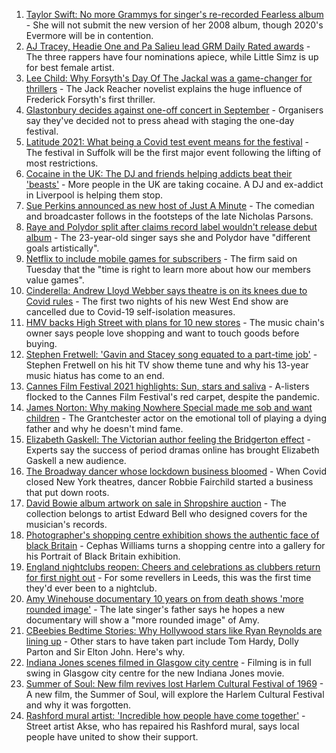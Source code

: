 1. [Taylor Swift: No more Grammys for singer's re-recorded Fearless album](https://www.bbc.co.uk/news/entertainment-arts-57913404) - She will not submit the new version of her 2008 album, though 2020's Evermore will be in contention.
2. [AJ Tracey, Headie One and Pa Salieu lead GRM Daily Rated awards](https://www.bbc.co.uk/news/entertainment-arts-57903275) - The three rappers have four nominations apiece, while Little Simz is up for best female artist.
3. [Lee Child: Why Forsyth's Day Of The Jackal was a game-changer for thrillers](https://www.bbc.co.uk/news/entertainment-arts-57856646) - The Jack Reacher novelist explains the huge influence of Frederick Forsyth's first thriller.
4. [Glastonbury decides against one-off concert in September](https://www.bbc.co.uk/news/entertainment-arts-57913369) - Organisers say they've decided not to press ahead with staging the one-day festival.
5. [Latitude 2021: What being a Covid test event means for the festival](https://www.bbc.co.uk/news/uk-england-suffolk-57895625) - The festival in Suffolk will be the first major event following the lifting of most restrictions.
6. [Cocaine in the UK: The DJ and friends helping addicts beat their 'beasts'](https://www.bbc.co.uk/news/uk-57733774) - More people in the UK are taking cocaine. A DJ and ex-addict in Liverpool is helping them stop.
7. [Sue Perkins announced as new host of Just A Minute](https://www.bbc.co.uk/news/entertainment-arts-57900638) - The comedian and broadcaster follows in the footsteps of the late Nicholas Parsons.
8. [Raye and Polydor split after claims record label wouldn't release debut album](https://www.bbc.co.uk/news/newsbeat-57901301) - The 23-year-old singer says she and Polydor have "different goals artistically".
9. [Netflix to include mobile games for subscribers](https://www.bbc.co.uk/news/business-57910038) - The firm said on Tuesday that the "time is right to learn more about how our members value games".
10. [Cinderella: Andrew Lloyd Webber says theatre is on its knees due to Covid rules](https://www.bbc.co.uk/news/entertainment-arts-57885964) - The first two nights of his new West End show are cancelled due to Covid-19 self-isolation measures.
11. [HMV backs High Street with plans for 10 new stores](https://www.bbc.co.uk/news/business-57899065) - The music chain's owner says people love shopping and want to touch goods before buying.
12. [Stephen Fretwell: 'Gavin and Stacey song equated to a part-time job'](https://www.bbc.co.uk/news/entertainment-arts-57812272) - Stephen Fretwell on his hit TV show theme tune and why his 13-year music hiatus has come to an end.
13. [Cannes Film Festival 2021 highlights: Sun, stars and saliva](https://www.bbc.co.uk/news/entertainment-arts-57864015) - A-listers flocked to the Cannes Film Festival's red carpet, despite the pandemic.
14. [James Norton: Why making Nowhere Special made me sob and want children](https://www.bbc.co.uk/news/entertainment-arts-57769056) - The Grantchester actor on the emotional toll of playing a dying father and why he doesn't mind fame.
15. [Elizabeth Gaskell: The Victorian author feeling the Bridgerton effect](https://www.bbc.co.uk/news/uk-england-manchester-57580580) - Experts say the success of period dramas online has brought Elizabeth Gaskell a new audience.
16. [The Broadway dancer whose lockdown business bloomed](https://www.bbc.co.uk/news/stories-57840115) - When Covid closed New York theatres, dancer Robbie Fairchild started a business that put down roots.
17. [David Bowie album artwork on sale in Shropshire auction](https://www.bbc.co.uk/news/uk-england-shropshire-57862410) - The collection belongs to artist Edward Bell who designed covers for the musician's records.
18. [Photographer's shopping centre exhibition shows the authentic face of black Britain](https://www.bbc.co.uk/news/entertainment-arts-57733386) - Cephas Williams turns a shopping centre into a gallery for his Portrait of Black Britain exhibition.
19. [England nightclubs reopen: Cheers and celebrations as clubbers return for first night out](https://www.bbc.co.uk/news/uk-57869258) - For some revellers in Leeds, this was the first time they'd ever been to a nightclub.
20. [Amy Winehouse documentary 10 years on from death shows 'more rounded image'](https://www.bbc.co.uk/news/entertainment-arts-57850132) - The late singer's father says he hopes a new documentary will show a "more rounded image" of Amy.
21. [CBeebies Bedtime Stories: Why Hollywood stars like Ryan Reynolds are lining up](https://www.bbc.co.uk/news/entertainment-arts-57827931) - Other stars to have taken part include Tom Hardy, Dolly Parton and Sir Elton John. Here's why.
22. [Indiana Jones scenes filmed in Glasgow city centre](https://www.bbc.co.uk/news/uk-scotland-57861704) - Filming is in full swing in Glasgow city centre for the new Indiana Jones movie.
23. [Summer of Soul: New film revives lost Harlem Cultural Festival of 1969](https://www.bbc.co.uk/news/entertainment-arts-57839265) - A new film, the Summer of Soul, will explore the Harlem Cultural Festival and why it was forgotten.
24. [Rashford mural artist: 'Incredible how people have come together'](https://www.bbc.co.uk/news/uk-57822845) - Street artist Akse, who has repaired his Rashford mural, says local people have united to show their support.
